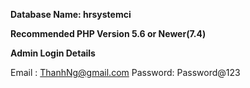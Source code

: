 **Database Name: hrsystemci**

**Recommended PHP Version 5.6 or Newer(7.4)**

**Admin Login Details** 

Email   : ThanhNg@gmail.com
Password: Password@123
